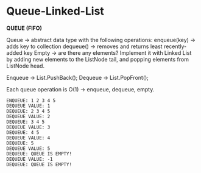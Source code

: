 # Queue-Linked-List

**QUEUE (FIFO)**

Queue → abstract data type with the following operations:
enqueue(key) → adds key to collection
dequeue() → removes and returns least recently-added key
Empty → are there any elements?
Implement it with Linked List by adding new elements to the ListNode tail, and popping elements from ListNode head.

Enqueue → List.PushBack();
Dequeue → List.PopFront();

Each queue operation is O(1) → enqueue, dequeue, empty.

```
ENQUEUE: 1 2 3 4 5 
DEQUEUE VALUE: 1
DEQUEUE: 2 3 4 5 
DEQUEUE VALUE: 2
DEQUEUE: 3 4 5 
DEQUEUE VALUE: 3
DEQUEUE: 4 5 
DEQUEUE VALUE: 4
DEQUEUE: 5 
DEQUEUE VALUE: 5
DEQUEUE: QUEUE IS EMPTY!
DEQUEUE VALUE: -1
DEQUEUE: QUEUE IS EMPTY!
```
